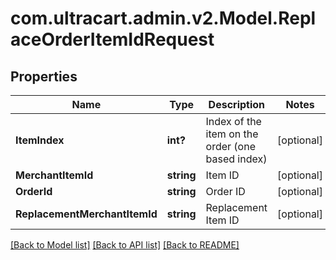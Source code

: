 # com.ultracart.admin.v2.Model.ReplaceOrderItemIdRequest
## Properties

Name | Type | Description | Notes
------------ | ------------- | ------------- | -------------
**ItemIndex** | **int?** | Index of the item on the order (one based index) | [optional] 
**MerchantItemId** | **string** | Item ID | [optional] 
**OrderId** | **string** | Order ID | [optional] 
**ReplacementMerchantItemId** | **string** | Replacement Item ID | [optional] 


[[Back to Model list]](../README.md#documentation-for-models) [[Back to API list]](../README.md#documentation-for-api-endpoints) [[Back to README]](../README.md)

